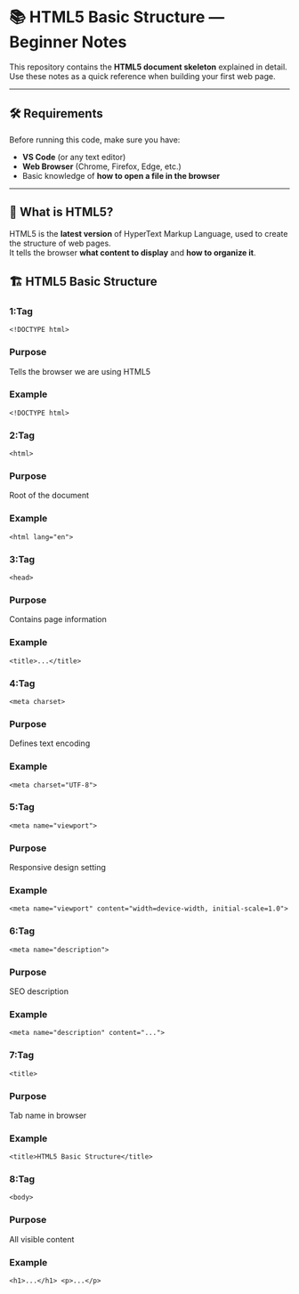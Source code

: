 # 📚 HTML5 Basic Structure — Beginner Notes

This repository contains the **HTML5 document skeleton** explained in detail.  
Use these notes as a quick reference when building your first web page.

---

## 🛠 Requirements
Before running this code, make sure you have:
- **VS Code** (or any text editor)
- **Web Browser** (Chrome, Firefox, Edge, etc.)
- Basic knowledge of **how to open a file in the browser**

---

## 📖 What is HTML5?
HTML5 is the **latest version** of HyperText Markup Language, used to create the structure of web pages.  
It tells the browser **what content to display** and **how to organize it**.


## 🏗 HTML5 Basic Structure
### 1:Tag
```
<!DOCTYPE html>	
```
### Purpose	
Tells the browser we are using HTML5
### Example
```
<!DOCTYPE html>
```
### 2:Tag
```
<html>	
```
### Purpose	
Root of the document
### Example
```
<html lang="en">
```
### 3:Tag
```
<head>	
```
### Purpose	
Contains page information	
### Example
```
<title>...</title>
```
### 4:Tag
```
<meta charset>
```
### Purpose	
Defines text encoding	
### Example
```
<meta charset="UTF-8">
```
### 5:Tag
```
<meta name="viewport">
```
### Purpose	
Responsive design setting	
### Example
```
<meta name="viewport" content="width=device-width, initial-scale=1.0">
```
### 6:Tag
```
<meta name="description">
```
### Purpose	
SEO description	
### Example
```
<meta name="description" content="...">
```
### 7:Tag
```
<title>
```
### Purpose	
Tab name in browser
### Example
```
<title>HTML5 Basic Structure</title>
```
### 8:Tag
```
<body>
```
### Purpose	
All visible content	
### Example
```
<h1>...</h1> <p>...</p>
```
